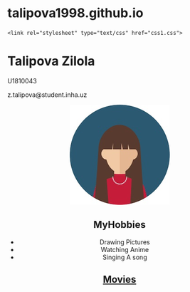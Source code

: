 # talipova1998.github.io
<!DOCTYPE html>

<html>

<head>

	<link rel="stylesheet" type="text/css" href="css1.css">

<title>Page Title</title>

</head>



<body style="background-image:url(p-296-jir-1868-nam.jpg)">

<h1>Talipova Zilola</h1>

<p>U1810043</p>

<p>z.talipova@student.inha.uz</p>



<header class="w3-display-container w3-wide" id="home">

<center><img  src="Talipova.jpg"  style="width:225;height:225;" ></center>



<center><h2>MyHobbies </h2></center>

<ul>

  <li>Drawing Pictures</li>

  <li>Watching Anime</li>

  <li>Singing A song</li>

</ul>

<center><h2><a href="Movies.html">Movies</a></h2>

</center>

</body>

</html> 
